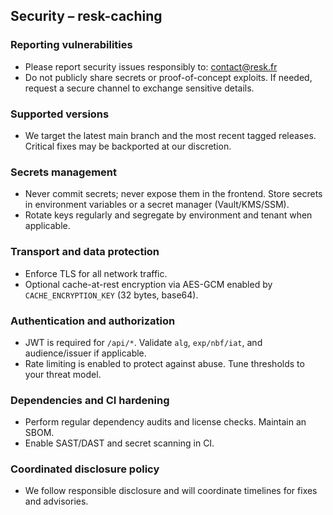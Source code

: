 ## Security – resk-caching

### Reporting vulnerabilities
- Please report security issues responsibly to: contact@resk.fr
- Do not publicly share secrets or proof-of-concept exploits. If needed, request a secure channel to exchange sensitive details.

### Supported versions
- We target the latest main branch and the most recent tagged releases. Critical fixes may be backported at our discretion.

### Secrets management
- Never commit secrets; never expose them in the frontend. Store secrets in environment variables or a secret manager (Vault/KMS/SSM).
- Rotate keys regularly and segregate by environment and tenant when applicable.

### Transport and data protection
- Enforce TLS for all network traffic.
- Optional cache-at-rest encryption via AES-GCM enabled by `CACHE_ENCRYPTION_KEY` (32 bytes, base64).

### Authentication and authorization
- JWT is required for `/api/*`. Validate `alg`, `exp/nbf/iat`, and audience/issuer if applicable.
- Rate limiting is enabled to protect against abuse. Tune thresholds to your threat model.

### Dependencies and CI hardening
- Perform regular dependency audits and license checks. Maintain an SBOM.
- Enable SAST/DAST and secret scanning in CI.

### Coordinated disclosure policy
- We follow responsible disclosure and will coordinate timelines for fixes and advisories.

